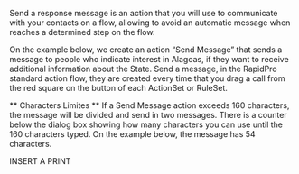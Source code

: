 Send a response message is an action that you will use to communicate with your contacts on a flow, allowing to avoid an automatic message when reaches a determined step on the flow.

On the example below, we create an action “Send Message” that sends a message to people who indicate interest in Alagoas, if they want to receive additional information about the State. Send a message, in the RapidPro standard action flow, they are created every time that you drag a call from the red square on the button of each ActionSet or RuleSet.

** Characters Limites ** 
If a Send Message action exceeds 160 characters, the message will be divided and send in two messages. There is a counter below the dialog box showing how many characters you can use until the 160 characters typed. On the example below, the message has 54 characters.

INSERT A PRINT
